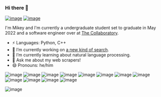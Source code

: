 ### Hi there 👋

[![image](https://img.shields.io/badge/LinkedIn-0077B5?style=for-the-badge&logo=linkedin&logoColor=white)](https://www.linkedin.com/in/michael-brown-26a274166/)
[![image](https://img.shields.io/badge/Gmail-D14836?style=for-the-badge&logo=gmail&logoColor=white)](mailto:freecode.git@gmail.com)


I'm Mikey and I'm currently a undergraduate student set to graduate in May 2022 and a software engineer over at [The Collaboratory](https://thecollaboratory.ai/collaboratory/).

-  ⚡ Languages: Python, C++
- 🔭 I’m currently working on [a new kind of search](https://thecollaboratory.ai/collaboratory/about-us).
- 🌱 I’m currently learning about natural language processing.
- 💬 Ask me about my web scrapers!
- 😄 Pronouns: he/him

![image](https://img.shields.io/badge/Python-3776AB?style=for-the-badge&logo=python&logoColor=white)
![image](https://img.shields.io/badge/Docker-2CA5E0?style=for-the-badge&logo=docker&logoColor=white)
![image](https://img.shields.io/badge/Markdown-000000?style=for-the-badge&logo=markdown&logoColor=white)
![image](https://img.shields.io/badge/json-5E5C5C?style=for-the-badge&logo=json&logoColor=white)
![image](https://img.shields.io/badge/GitHub_Actions-2088FF?style=for-the-badge&logo=github-actions&logoColor=white)
![image](https://img.shields.io/badge/Linux-FCC624?style=for-the-badge&logo=linux&logoColor=black)
![image](https://img.shields.io/badge/C%2B%2B-00599C?style=for-the-badge&logo=c%2B%2B&logoColor=white)
![image](https://img.shields.io/badge/Shell_Script-121011?style=for-the-badge&logo=gnu-bash&logoColor=white)
![image](https://img.shields.io/badge/Apache_Kafka-231F20?style=for-the-badge&logo=apache-kafka&logoColor=white)
![image](https://img.shields.io/badge/Amazon_AWS-232F3E?style=for-the-badge&logo=amazon-aws&logoColor=white)
![image](https://img.shields.io/badge/PyCharm-000000.svg?&style=for-the-badge&logo=PyCharm&logoColor=white)
![image](https://img.shields.io/badge/GNU%20Bash-4EAA25?style=for-the-badge&logo=GNU%20Bash&logoColor=white)




![image](https://github-readme-streak-stats.herokuapp.com/?user=mikebrownie)

<!--
**mikebrownie/mikebrownie** is a ✨ _special_ ✨ repository because its `README.md` (this file) appears on your GitHub profile.

Here are some ideas to get you started:

- 🔭 I’m currently working on ...
- 🌱 I’m currently learning ...
- 👯 I’m looking to collaborate on ...
- 🤔 I’m looking for help with ...
- 💬 Ask me about ...
- 📫 How to reach me: ...
- 😄 Pronouns: ...
- ⚡ Fun fact: ...
-->
